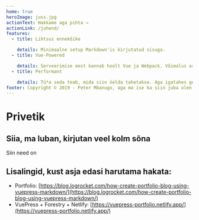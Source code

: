 ```yaml
---
home: true
heroImage: juss.jpg
actionText: Hakkame aga pihta →
actionLink: /juhend/
features:
  - title: Lihtsus ennekõike

    details: Minimaalne setup Markdown'is kirjutatud sisuga.
  - title: Vue-Powered

    details: Serveerimise eest kannab hoolt Vue ja Webpack. Võimalus arendada oma teemasid.
  - title: Performant

    details: Tü*a seda teab, mida siin öelda tahetakse. Aga igatahes genereerib staatilised HTML-id.
footer: Copyright © 2019 - Peter Mbanugo, aga ma ise ka siin juba olen palju kirjutanud.
---
```

# Privetik
## Siia, ma luban, kirjutan veel kolm sõna
Siin need on  
## Lisalingid, kust asja edasi harutama hakata:
- Portfolio: [https://blog.logrocket.com/how-create-portfolio-blog-using-vuepress-markdown/](https://blog.logrocket.com/how-create-portfolio-blog-using-vuepress-markdown/)
- VuePress + Forestry + Netlify: [https://vuepress-portfolio.netlify.app/](https://vuepress-portfolio.netlify.app/)